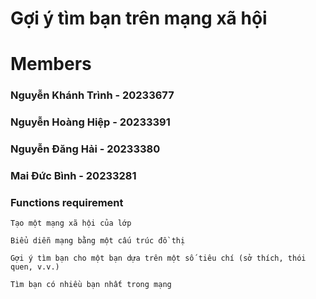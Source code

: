 #  Gợi ý tìm bạn trên mạng xã hội
#  Members
###  Nguyễn Khánh Trình - 20233677
###  Nguyễn Hoàng Hiệp - 20233391
###  Nguyễn Đăng Hải - 20233380
###  Mai Đức Bình - 20233281

###  Functions requirement
```
Tạo một mạng xã hội của lớp  

Biểu diễn mạng bằng một cấu trúc đồ thị  

Gợi ý tìm bạn cho một bạn dựa trên một số tiêu chí (sở thích, thói quen, v.v.)  

Tìm bạn có nhiều bạn nhất trong mạng 
```
